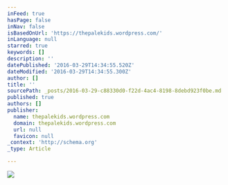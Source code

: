 ```yaml
---
inFeed: true
hasPage: false
inNav: false
isBasedOnUrl: 'https://thepalekids.wordpress.com/'
inLanguage: null
starred: true
keywords: []
description: ''
datePublished: '2016-03-29T14:34:55.520Z'
dateModified: '2016-03-29T14:34:55.300Z'
author: []
title: ''
sourcePath: _posts/2016-03-29-c88330d0-f22d-4ac4-8198-8debd923f0be.md
published: true
authors: []
publisher:
  name: thepalekids.wordpress.com
  domain: thepalekids.wordpress.com
  url: null
  favicon: null
_context: 'http://schema.org'
_type: Article

---
```

![](https://s3-us-west-2.amazonaws.com/the-grid-img/p/d44adae8510cd73a71612bf9450260856560ced5.png)